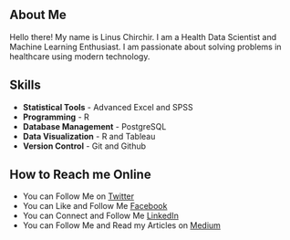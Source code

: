## About Me

Hello there! My name is Linus Chirchir. I am a Health Data Scientist and Machine Learning Enthusiast. I am passionate about solving problems in healthcare using modern technology.

## Skills

- **Statistical Tools** - Advanced Excel and SPSS
- **Programming** - R
- **Database Management** - PostgreSQL
- **Data Visualization** - R and Tableau
- **Version Control** - Git and Github

## How to Reach me Online

- You can Follow Me on [Twitter](https://twitter.com/LinusChirchir)
- You can Like and Follow Me [Facebook](https://www.facebook.com/LinusChirchir)
- You can Connect and Follow Me [LinkedIn](https://www.linkedin.com/in/linuschirchir)
- You can Follow Me and Read my Articles on [Medium](https://linuschirchir.medium.com/)


<!--
**linuschirchir/linuschirchir** is a ✨ _special_ ✨ repository because its `README.md` (this file) appears on your GitHub profile.

Here are some ideas to get you started:

- 🔭 I’m currently working on ...
- 🌱 I’m currently learning ...
- 👯 I’m looking to collaborate on ...
- 🤔 I’m looking for help with ...
- 💬 Ask me about ...
- 📫 How to reach me: ...
- 😄 Pronouns: ...
- ⚡ Fun fact: ...
-->
